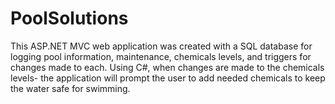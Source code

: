 # PoolSolutions
This ASP.NET MVC web application was created with a SQL database for logging pool information, maintenance, chemicals levels, and triggers for changes made to each.
Using C#, when changes are made to the chemicals levels- the application will prompt the user to add needed chemicals to keep the water safe for swimming. 

